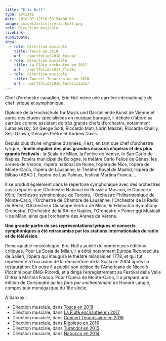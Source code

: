 ```yaml
---
title: "Eric Hull"
type: artists
date: 2018-07-12T16:59:54+06:00
image: images/artists/eric_hull.png
role: Direction musicale
liveLink: 
submitDate:
show:
  - role: Direction musicale
    title: Tosca en 2018
    url : /portfolio/2018_tosca/
  - role: Direction musicale
    title: La Flûte enchantée en 2017
    url : /portfolio/2017_flute/
  - role: Direction musicale
    title: Concert Tenorissimo en 2016
    url : /portfolio/2016_tenorissimo/
---
```


Chef d’orchestre canadien, Eric Hull mène une carrière internationale de chef lyrique et symphonique.

Diplomé de la Hochschule für Musik und Darstellende Kunst de Vienne et après des études spécialisées en musique baroque, il débute d’abord sa carrière comme assistant de très grands chefs d’orchestre, notamment Lutoslawsky, Sir Geoge Solti, Riccardo Muti, Lorin Maazel, Riccardo Chailly, Seiji Ozawa, Georges Prêtre et Andrew Davis.

Depuis plus d’une vingtaine d’années, il est, en tant que chef d’orchestre lyrique, l’**invité régulier des plus grandes maisons d’opéras et des plus grands festivals** : la Scala de Milan, la Fenice de Venise, le San Carlo de Naples, l’opéra municipal de Bologne, le théâtre Carlo Felice de Gênes, les arènes de Vérone, l’opéra national de Rome, l’opéra de Nice, l’opéra de Monte-Carlo, l’opéra de Lausanne, le Théâtre Royal de Madrid, l’opéra de Bilbao (ABAO ), l’opéra de Las Palmas, festival Martina Franca….

Il se produit également dans le repertoire symphonique avec des orchestres aussi réputés  que l’Orchestre National de Russie  à Moscou, le Concerto Köln, l’orchestre symphonique de Toronto, l'Orchestre Philharmonique de Monte-Carlo, l'Orchestre de Chambre de Lausanne, l'Orchestre de la Radio de Berlin, l’Orchestre « Giuseppe Verdi » de Milan, le Edmonton Symphony Orchestra, l'Orchestre de la RAI de Naples, l'Orchestre « Pomeriggi Musicali » de Milan, ainsi que l’orchestre des Arènes de Vérone.

**Une grande partie de ses représentations lyriques et concerts symphoniques a été retransmise par les stations internationales de radio et de télévision.**

Remarquable musicologue, Eric Hull a publié de nombreuses éditions critiques. Pour La Scala de Milan, il a édité notamment Europa Riconosciuta de Salieri, l’opéra qui inaugura le théâtre milanais en 1778, et qui fut représenté à l’occasion de la réouverture de la Scala en 2004 après sa restauration. En outre il a publié son édition de l'Americano de Niccolò Piccinni pour BMG-Ricordi, et a dirigé l’enregistrement au Festival della Valle D'Itria à Martina Franca. Pour l’Opéra de Monte-Carlo, il a préparé une édition de *Corisandre ou les fous par enchantement* de Honoré Langlé, compositeur monégasque du 18e siècle. 


À Sanxay :
- Direction musciale, dans [Tosca en 2018](/portfolio/2018_tosca/)
- Direction musciale, dans [La Flûte enchantée en 2017](/portfolio/2017_flute/)
- Direction musciale, dans [Concert Tenorissimo en 2016](/portfolio/2016_tenorissimo/)
- Direction musciale, dans [Rigoletto en 2016](/portfolio/2016_rigoletto/)
- Direction musciale, dans [Turandot en 2015](/portfolio/2015_turandot/)
- Direction musciale, dans [Nabucco en 2014](/portfolio/2014_nabucco/)
